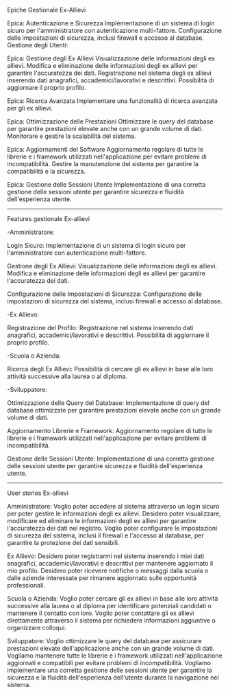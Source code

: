 Epiche Gestionale Ex-Allievi

Epica: Autenticazione e Sicurezza
Implementazione di un sistema di login sicuro per l'amministratore con autenticazione multi-fattore.
Configurazione delle impostazioni di sicurezza, inclusi firewall e accesso al database.
Gestione degli Utenti:

Epica: Gestione degli Ex Allievi
Visualizzazione delle informazioni degli ex allievi.
Modifica e eliminazione delle informazioni degli ex allievi per garantire l'accuratezza dei dati.
Registrazione nel sistema degli ex allievi inserendo dati anagrafici, accademici/lavorativi e descrittivi.
Possibilità di aggiornare il proprio profilo.

Epica: Ricerca Avanzata
Implementare una funzionalità di ricerca avanzata per gli ex allievi.

Epica: Ottimizzazione delle Prestazioni
Ottimizzare le query del database per garantire prestazioni elevate anche con un grande volume di dati.
Monitorare e gestire la scalabilità del sistema.

Epica: Aggiornamenti del Software
Aggiornamento regolare di tutte le librerie e i framework utilizzati nell'applicazione per evitare problemi di incompatibilità.
Gestire la manutenzione del sistema per garantire la compatibilità e la sicurezza.

Epica: Gestione delle Sessioni Utente
Implementazione di una corretta gestione delle sessioni utente per garantire sicurezza e fluidità dell'esperienza utente.

---------------------------------------------------------------------------------------------------------

Features gestionale Ex-allievi


-Amministratore:

Login Sicuro:
Implementazione di un sistema di login sicuro per l'amministratore con autenticazione multi-fattore.

Gestione degli Ex Allievi:
Visualizzazione delle informazioni degli ex allievi.
Modifica e eliminazione delle informazioni degli ex allievi per garantire l'accuratezza dei dati.

Configurazione delle Impostazioni di Sicurezza:
Configurazione delle impostazioni di sicurezza del sistema, inclusi firewall e accesso al database.

-Ex Allievo:

Registrazione del Profilo:
Registrazione nel sistema inserendo dati anagrafici, accademici/lavorativi e descrittivi.
Possibilità di aggiornare il proprio profilo.

-Scuola o Azienda:

Ricerca degli Ex Allievi:
Possibilità di cercare gli ex allievi in base alle loro attività successive alla laurea o al diploma.

-Sviluppatore:

Ottimizzazione delle Query del Database:
Implementazione di query del database ottimizzate per garantire prestazioni elevate anche con un grande volume di dati.

Aggiornamento Librerie e Framework:
Aggiornamento regolare di tutte le librerie e i framework utilizzati nell'applicazione per evitare problemi di incompatibilità.

Gestione delle Sessioni Utente:
Implementazione di una corretta gestione delle sessioni utente per garantire sicurezza e fluidità dell'esperienza utente.

---------------------------------------------------------------------------------------------------------

User stories Ex-allievi

Amministratore:
Voglio poter accedere al sistema attraverso un login sicuro per poter gestire le informazioni degli ex allievi.
Desidero poter visualizzare, modificare ed eliminare le informazioni degli ex allievi per garantire l'accuratezza dei dati nel registro.
Voglio poter configurare le impostazioni di sicurezza del sistema, inclusi il firewall e l'accesso al database, per garantire la protezione dei dati sensibili.

Ex Allievo:
Desidero poter registrarmi nel sistema inserendo i miei dati anagrafici, accademici/lavorativi e descrittivi per mantenere aggiornato il mio profilo.
Desidero poter ricevere notifiche o messaggi dalla scuola o dalle aziende interessate per rimanere aggiornato sulle opportunità professionali.

Scuola o Azienda:
Voglio poter cercare gli ex allievi in base alle loro attività successive alla laurea o al diploma per identificare potenziali candidati o mantenere il contatto con loro.
Voglio poter contattare gli ex allievi direttamente attraverso il sistema per richiedere informazioni aggiuntive o organizzare colloqui.

Sviluppatore:
Voglio ottimizzare le query del database per assicurare prestazioni elevate dell'applicazione anche con un grande volume di dati.
Vogliamo mantenere tutte le librerie e i framework utilizzati nell'applicazione aggiornati e compatibili per evitare problemi di incompatibilità.
Vogliamo implementare una corretta gestione delle sessioni utente per garantire la sicurezza e la fluidità dell'esperienza dell'utente durante la navigazione nel sistema.